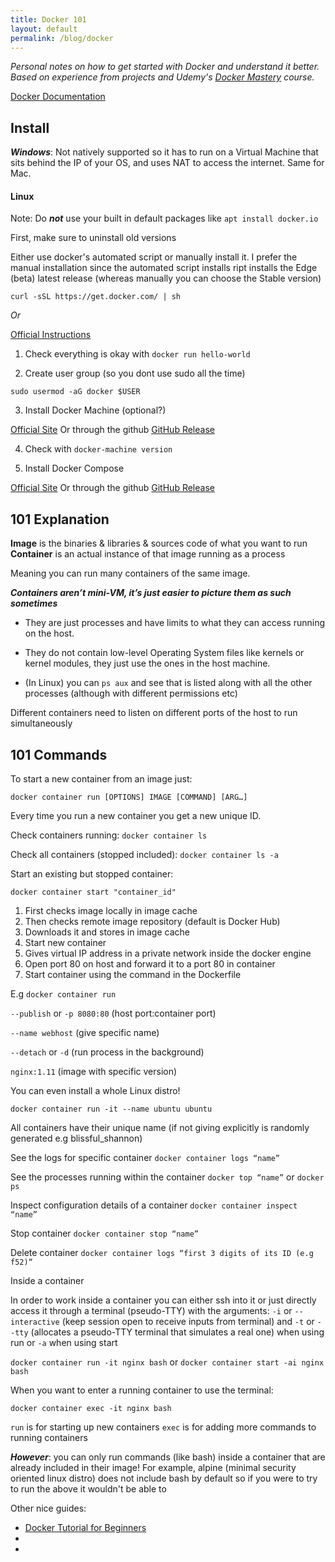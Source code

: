 ```yaml
---
title: Docker 101
layout: default
permalink: /blog/docker
---
```


_Personal notes on how to get started with Docker and understand it better. Based on experience from projects and Udemy's [Docker Mastery](https://www.udemy.com/course/docker-mastery/) course._ 


[Docker Documentation](https://docs.docker.com/) 

## Install

_**Windows**_: Not natively supported so it has to run on a Virtual Machine that sits behind the IP of your OS, and uses NAT to access the internet. Same for Mac.


#### Linux

Note: Do ***not*** use your built in default packages like `apt install docker.io`

First, make sure to uninstall old versions

Either use docker's automated script or manually install it. I prefer the manual installation since the automated script installs ript installs the Edge (beta) latest release (whereas manually you can choose the Stable version)

```curl -sSL https://get.docker.com/ | sh```

_Or_ 

[Official Instructions](https://docs.docker.com/engine/install/ubuntu/) 

1. Check everything is okay with `docker run hello-world`

2. Create user group (so you dont use sudo all the time)

```sudo usermod -aG docker $USER```

3. Install Docker Machine (optional?)

[Official Site](https://docs.docker.com/machine/) 
Or through the github
[GitHub Release](https://github.com/docker/machine/releases) 

4. Check with `docker-machine version`

5. Install Docker Compose

[Official Site](https://docs.docker.com/compose/install/) 
Or through the github
[GitHub Release](https://github.com/docker/compose/releases) 


## 101 Explanation

**Image** is the binaries & libraries & sources code of what you want to run
**Container** is an actual instance of that image running as a process

Meaning you can run many containers of the same image.

***Containers aren’t mini-VM, it’s just easier to picture them as such sometimes***

- They are just processes and have limits to what they can access running on the host.

- They do not contain low-level Operating System files like kernels or kernel modules, they just use the ones in the host machine.

- (In Linux) you can `ps aux` and see that is listed along with all the other processes (although with different permissions etc)

Different containers need to listen on different ports of the host to run simultaneously




## 101 Commands

To start a new container from an image just:


```docker container run [OPTIONS] IMAGE [COMMAND] [ARG…]```

Every time you run a new container you get a new unique ID.

Check containers running: 
    ```docker container ls```

Check all containers (stopped included):
    ```docker container ls -a```

Start an existing but stopped container:

```docker container start "container_id"```


1. First checks image locally in image cache
2. Then checks remote image repository (default is Docker Hub)
3. Downloads it and stores in image cache
4. Start new container
5. Gives virtual IP address in a private network inside the docker engine
6. Open port 80 on host and forward it to a port 80 in container
7. Start container using the command in the Dockerfile

E.g `docker container run `

`--publish`  or `-p 8080:80` (host port:container port)

`--name webhost` (give specific name)

`--detach` or `-d` (run process in the background)

`nginx:1.11` (image with specific version)

You can even install a whole Linux distro!

```docker container run -it --name ubuntu ubuntu```

All containers have their unique name (if not giving explicitly is randomly generated e.g blissful_shannon)

See the logs for specific container
```docker container logs “name”```

See the processes running within the container
```docker top “name”``` or ```docker ps```

Inspect configuration details of a container
```docker container inspect “name”```

Stop container
```docker container stop “name”```

Delete container
    ```docker container logs “first 3 digits of its ID (e.g f52)“```

Inside a container

In order to work inside a container you can either ssh into it or just directly access it through a terminal (pseudo-TTY) with the arguments:
`-i` or `--interactive` (keep session open to receive inputs from terminal)
and
`-t` or `--tty` (allocates a pseudo-TTY terminal that simulates a real one) when using run
or 
`-a` when using start

```docker container run -it nginx bash```
or
```docker container start -ai nginx bash```

When you want to enter a running container to use the terminal:  

```docker container exec -it nginx bash```

`run` is for starting up new containers
`exec` is for adding more commands to running containers

***However***: you can only run commands (like bash) inside a container that are already included in their image! For example, alpine (minimal security oriented linux distro) does not include bash by default so if you were to try to run the above it wouldn't be able to




Other nice guides:
- [Docker Tutorial for Beginners](https://docker-curriculum.com/)
- []()
- []()